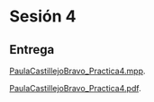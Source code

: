 # Sesión 4

## Entrega

[PaulaCastillejoBravo_Practica4.mpp](PaulaCastillejoBravo_Practica4.mpp).

[PaulaCastillejoBravo_Practica4.pdf](PaulaCastillejoBravo_Practica4.pdf).
